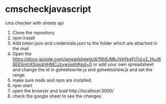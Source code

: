# cmscheckjavascript
cms checker with sheets api
1. Clone the repository
2. npm install
3. Add token.json and credentials.json to the folder which are attached in the mail
4. Open the https://docs.google.com/spreadsheets/d/1WdUMkJVeYkgFt7uLy2_HuJ68EESmhXSokqhIHMCJzvw/edit#gid=0 or add your own spreadsheet and change the id in gsheetswrite.js
   and gsheetsshow.js and set the range.
5. make sure node and npm are installed.
6. npm start
7. open the browser and load http://localhost:3000/
8. check the google sheet to see the changes

